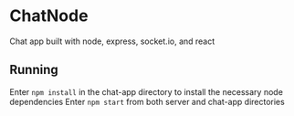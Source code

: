 # ChatNode
Chat app built with node, express, socket.io, and react

## Running ##
Enter `npm install` in the chat-app directory to install the necessary node dependencies
Enter `npm start` from both server and chat-app directories
